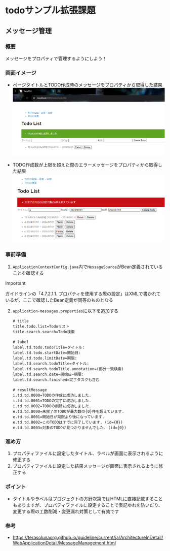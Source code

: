 # todoサンプル拡張課題
## メッセージ管理
### 概要
メッセージをプロパティで管理するようにしよう！

### 画面イメージ
- ページタイトルとTODO作成時のメッセージをプロパティから取得した結果
  ![画面イメージ1](./pic1.PNG "画面イメージ1")

- TODO作成数が上限を超えた際のエラーメッセージをプロパティから取得した結果
  ![画面イメージ2](./pic2.PNG "画面イメージ2")

### 事前準備
1. `ApplicationContextConfig.java`内で`MessageSource`がBean定義されていることを確認する
> [!IMPORTANT]  
> ガイドラインの「4.7.2.1.1. プロパティを使用する際の設定」はXMLで書かれているが、ここで確認したBean定義が同等のものとなる

2. `application-messages.properties`に以下を追加する
   ```properties
   # title
   title.todo.list=Todoリスト
   title.search.search=Todo検索
   
   # label
   label.td.todo.todoTitle=タイトル:
   label.td.todo.startDate=開始日:
   label.td.todo.limitDate=期限:
   label.td.search.todoTitle=タイトル:
   label.td.search.todoTitle.annotation=(部分一致検索)
   label.td.search.date=開始日~期限:
   label.td.search.finished=完了タスクも含む
   
   # resultMessage
   i.td.td.0000=TODOの作成に成功しました.
   i.td.td.0001=TODOの完了に成功しました.
   i.td.td.0002=TODOの削除に成功しました.
   e.td.td.8000=未完了のTODOが最大数の{0}件を超えています.
   e.td.td.8001=開始日が期限より後になっています.
   e.td.td.8002=このTODOはすでに完了しています. (id={0})
   e.td.td.8003=対象のTODOが見つかりませんでした. (id={0})
   ```

### 進め方
1. プロパティファイルに設定したタイトル、ラベルが画面に表示されるように修正する
2. プロパティファイルに設定した結果メッセージが画面に表示されるように修正する

### ポイント
- タイトルやラベルはプロジェクトの方針次第ではHTMLに直接記載することもありますが、プロパティファイルに設定することで表記ゆれを防いだり、変更する際の工数削減・変更漏れ対策として有効です

### 参考
- https://terasolunaorg.github.io/guideline/current/ja/ArchitectureInDetail/WebApplicationDetail/MessageManagement.html